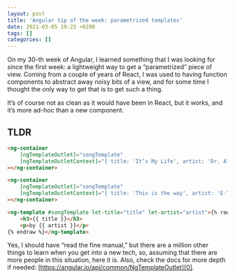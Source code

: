 ```yaml
---
layout: post
title: 'Angular tip of the week: parametrized templates'
date: 2021-03-05 19:23 +0200
tags: []
categories: []
---
```


On my 30-th week of Angular, I learned something that I was looking for since the first week: a lightweight way to get a “parametrized” piece of view. Coming from a couple of years of React, I was used to having function components to abstract away noisy bits of a view, and for some time I thought the only way to get that is to get such a thing.

It’s of course not as clean as it would have been in React, but it works, and it’s more ad-hoc than a new component.

## TLDR

```html
<ng-container
    [ngTemplateOutlet]="songTemplate"
    [ngTemplateOutletContext]="{ title: 'It’s My Life', artist: 'Dr. Alban' }"
></ng-container>

<ng-container
    [ngTemplateOutlet]="songTemplate"
    [ngTemplateOutletContext]="{ title: 'This is the way', artist: 'E-Type' }"
></ng-container>

<ng-template #songTemplate let-title="title" let-artist="artist">{% raw %}
    <h3>{{ title }}</h3>
    <p>by {{ artist }}</p>
{% endraw %}</ng-template>
```

Yes, I should have “read the fine manual,” but there are a million other things to learn when you get into a new tech, so, assuming that there are more people in this situation, here it is. Also, check the docs for more depth if needed: [https://angular.io/api/common/NgTemplateOutlet][0].

[0]: https://angular.io/api/common/NgTemplateOutlet


